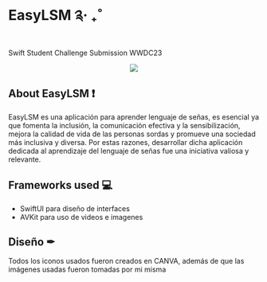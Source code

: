 # EasyLSM ༉‧ ₊˚

Swift Student Challenge Submission WWDC23
<p align="center"> 
  
<img src="https://github.com/Michelle-AV/EasyLSM/assets/143307121/fa9f7783-e1e9-4c5b-9e5d-fdffb0abe112"> 
</p>

## About EasyLSM ❗️
EasyLSM es una aplicación para aprender lenguaje de señas, es esencial ya que fomenta la inclusión, la comunicación efectiva y la sensibilización, 
mejora la calidad de vida de las personas sordas y promueve una sociedad más inclusiva y diversa. Por estas razones, desarrollar dicha aplicación dedicada al aprendizaje del lenguaje de señas fue una iniciativa valiosa y relevante.

## Frameworks used 💻
- SwiftUI para diseño de interfaces
- AVKit para uso de videos e imagenes
  
## Diseño ✒
Todos los iconos usados fueron creados en CANVA, además de que las imágenes usadas fueron tomadas por mi misma
